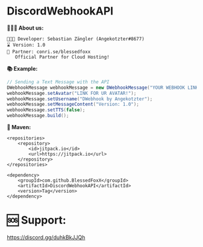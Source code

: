 # DiscordWebhookAPI

**👨🏻‍🚀  About us:**

```
👨🏻‍💻 Developer: Sebastian Zängler (Angekotzter#8677)
⌛ Version: 1.0
👯 Partner: conri.se/blessedfoxx
   Official Partner for Cloud Hosting!
```

**📚 Example:**
```java
// Sending a Text Message with the API
DWebhookMessage webhookMessage = new DWebhookMessage("YOUR WEBHOOK LINK!");
webhookMessage.setAvatar("LINK FOR UR AVATAR!");
webhookMessage.setUsername("DWebhook by Angekotzter");
webhookMessage.setMessageContent("Version: 1.0");
webhookMessage.setTTS(false);
webhookMessage.build();
```


**🧬 Maven:**
```mvm
<repositories>
	<repository>
	    <id>jitpack.io</id>
	    <url>https://jitpack.io</url>
	</repository>
</repositories>
   
<dependency>
    <groupId>com.github.BlessedFoxX</groupId>
    <artifactId>DiscordWebhookAPI</artifactId>
    <version>Tag</version>
</dependency>
```

# 🆘 Support:
https://discord.gg/duhkBkJJQh
